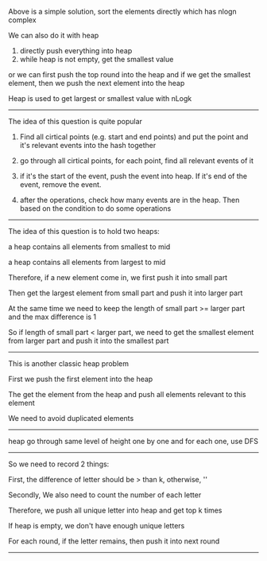 Above is a simple solution, sort the elements directly which has nlogn complex

We can also do it with heap

1. directly push everything into heap
2. while heap is not empty, get the smallest value

or we can first push the top round into the heap and if we get the smallest element, then we push the next element into the heap

Heap is used to get largest or smallest value with nLogk

---

The idea of this question is quite popular

1. Find all cirtical points \(e.g. start and end points\) and put the point and it's relevant events into the hash together

2. go through all cirtical points, for each point, find all relevant events of it

3. if it's the start of the event, push the event into heap. If it's end of the event, remove the event.

4. after the operations, check how many events are in the heap. Then based on the condition to do some operations

---

The idea of this question is to hold two heaps:

a heap contains all elements from smallest to mid

a heap contains all elements from largest to mid

Therefore, if a new element come in, we first push it into small part

Then get the largest element from small part and push it into larger part

At the same time we need to keep the length of small part &gt;= larger part and the max difference is 1

So if length of small part &lt; larger part, we need to get the smallest element from larger part and push it into the smallest part

---

This is another classic heap problem

First we push the first element into the heap

The get the element from the heap and push all elements relevant to this element

We need to avoid duplicated elements

---

heap go through same level of height one by one and for each one, use DFS

---

So we need to record 2 things:

First, the difference of letter should be &gt; than k,  otherwise, ''

Secondly, We also need to count the number of each letter

Therefore, we push all unique letter into heap and get top k times

If heap is empty, we don't have enough unique letters

For each round, if the letter remains, then push it into next round

---

